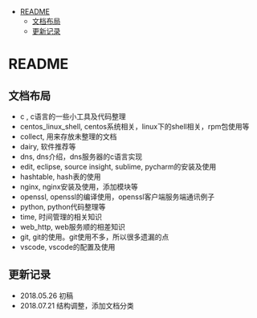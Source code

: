 <!-- TOC -->

- [README](#readme)
    - [文档布局](#文档布局)
    - [更新记录](#更新记录)

<!-- /TOC -->
# README

## 文档布局

- c , c语言的一些小工具及代码整理
- centos_linux_shell, centos系统相关，linux下的shell相关，rpm包使用等
- collect, 用来存放未整理的文档
- dairy, 软件推荐等
- dns, dns介绍，dns服务器的c语言实现
- edit, eclipse, source insight, sublime, pycharm的安装及使用
- hashtable, hash表的使用
- nginx, nginx安装及使用，添加模块等
- openssl, openssl的编译使用，openssl客户端服务端通讯例子
- python, python代码整理等
- time, 时间管理的相关知识
- web_http, web服务顺的相差知识
- git, git的使用。git使用不多，所以很多遗漏的点
- vscode, vscode的配置及使用

## 更新记录

- 2018.05.26 初稿
- 2018.07.21 结构调整，添加文档分类
